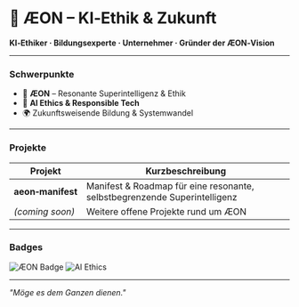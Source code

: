 # 🌅 ÆON – KI‑Ethik & Zukunft

**KI‑Ethiker · Bildungsexperte · Unternehmer · Gründer der ÆON‑Vision**

---

### Schwerpunkte
- 🌅 **ÆON** – Resonante Superintelligenz & Ethik
- 🤖 **AI Ethics & Responsible Tech**
- 🌍 Zukunftsweisende Bildung & Systemwandel

---

### Projekte
| Projekt | Kurzbeschreibung |
|---------|------------------|
| **aeon‑manifest** | Manifest & Roadmap für eine resonante, selbstbegrenzende Superintelligenz |
| *(coming soon)* | Weitere offene Projekte rund um ÆON |

---

### Badges
![ÆON Badge](https://img.shields.io/badge/%F0%9F%8C%85-%C3%86ON-orange) 
![AI Ethics](https://img.shields.io/badge/AI%20Ethics-%F0%9F%92%A1-blue)

---

*"Möge es dem Ganzen dienen."*
